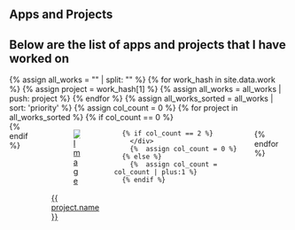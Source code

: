 <section class="section">
<div class="container">
    <h1 class="title">Apps and Projects</h1>
    <h2 class="subtitle">
      Below are the list of apps and projects that I have worked on
    </h2>
</div>
</section>
<section class="section">
<div class="container">
{% assign all_works = "" | split: "" %}
{% for work_hash in site.data.work %}
{% assign project = work_hash[1] %}
    {% assign all_works = all_works | push: project %}
{% endfor %}
{%  assign all_works_sorted = all_works | sort: 'priority' %}
{%  assign col_count = 0 %}
{% for project in  all_works_sorted %}
    {% if col_count == 0 %} 
      <div class="columns">
    {% endif %}
      <div class="column">
      <a href="/{{ project.url }}" target="_blank">
        <div class="card">
          <div class="card-image">
            <figure class="image is-4by3">
              <img src="public/images/thumbnails/{{ project.img_url }}" alt="Image">
            </figure>
          </div>
          <div class="card-content">
            <div class="content">
              {{ project.name }}
            </div>
          </div>
        </div>
        </a>
      </div>
      
      {% if col_count == 2 %} 
        </div>
        {%  assign col_count = 0 %}
      {% else %}
        {%  assign col_count = col_count | plus:1 %}
      {% endif %}

{% endfor %}
  

</div>
</section>



